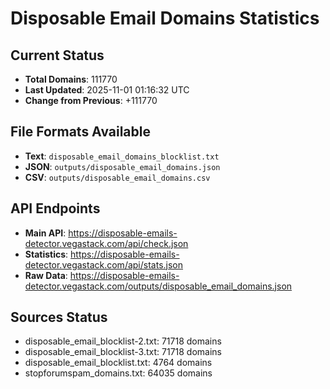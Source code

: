 # Disposable Email Domains Statistics

## Current Status
- **Total Domains**: 111770
- **Last Updated**: 2025-11-01 01:16:32 UTC
- **Change from Previous**: +111770

## File Formats Available
- **Text**: `disposable_email_domains_blocklist.txt`
- **JSON**: `outputs/disposable_email_domains.json`
- **CSV**: `outputs/disposable_email_domains.csv`

## API Endpoints
- **Main API**: https://disposable-emails-detector.vegastack.com/api/check.json
- **Statistics**: https://disposable-emails-detector.vegastack.com/api/stats.json
- **Raw Data**: https://disposable-emails-detector.vegastack.com/outputs/disposable_email_domains.json

## Sources Status
- disposable_email_blocklist-2.txt: 71718 domains
- disposable_email_blocklist-3.txt: 71718 domains
- disposable_email_blocklist.txt: 4764 domains
- stopforumspam_domains.txt: 64035 domains

